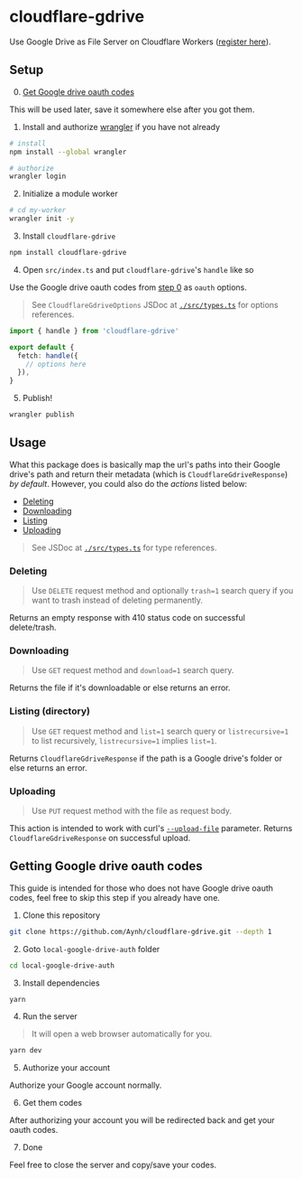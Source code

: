 # cloudflare-gdrive

Use Google Drive as File Server on Cloudflare Workers ([register here](https://dash.cloudflare.com/sign-up)).

## Setup

0. [Get Google drive oauth codes](#getting-google-drive-oauth-codes)

This will be used later, save it somewhere else after you got them.

1. Install and authorize [wrangler](https://developers.cloudflare.com/workers/wrangler/get-started/) if you have not already

```bash
# install
npm install --global wrangler

# authorize
wrangler login
```

2. Initialize a module worker

```bash
# cd my-worker
wrangler init -y
```

3. Install `cloudflare-gdrive`

```bash
npm install cloudflare-gdrive
```

4. Open `src/index.ts` and put `cloudflare-gdrive`'s `handle` like so

Use the Google drive oauth codes from [step 0](#getting-google-drive-oauth-codes) as `oauth` options.

> See `CloudflareGdriveOptions` JSDoc at [`./src/types.ts`](./src/types.ts) for options references.

```ts
import { handle } from 'cloudflare-gdrive'

export default {
  fetch: handle({
    // options here
  }),
}
```

5. Publish!

```bash
wrangler publish
```

## Usage

What this package does is basically map the url's paths into their Google drive's path and return their metadata (which is `CloudflareGdriveResponse`) _by default_. However, you could also do the _actions_ listed below:

- [Deleting](#deleting)
- [Downloading](#downloading)
- [Listing](#listing-directory)
- [Uploading](#uploading)

> See JSDoc at [`./src/types.ts`](./src/types.ts) for type references.

### Deleting

> Use `DELETE` request method and optionally `trash=1` search query if you want to trash instead of deleting permanently.

Returns an empty response with 410 status code on successful delete/trash.

### Downloading

> Use `GET` request method and `download=1` search query.

Returns the file if it's downloadable or else returns an error.

### Listing (directory)

> Use `GET` request method and `list=1` search query or `listrecursive=1` to list recursively, `listrecursive=1` implies `list=1`.

Returns `CloudflareGdriveResponse` if the path is a Google drive's folder or else returns an error.

### Uploading

> Use `PUT` request method with the file as request body.

This action is intended to work with curl's [`--upload-file`](https://man.archlinux.org/man/curl.1#T,) parameter. Returns `CloudflareGdriveResponse` on successful upload.

## Getting Google drive oauth codes

This guide is intended for those who does not have Google drive oauth codes, feel free to skip this step if you already have one.

1. Clone this repository

```bash
git clone https://github.com/Aynh/cloudflare-gdrive.git --depth 1
```

2. Goto `local-google-drive-auth` folder

```bash
cd local-google-drive-auth
```

3. Install dependencies

```bash
yarn
```

4. Run the server

> It will open a web browser automatically for you.

```bash
yarn dev
```

5. Authorize your account

Authorize your Google account normally.

6. Get them codes

After authorizing your account you will be redirected back and get your oauth codes.

7. Done

Feel free to close the server and copy/save your codes.

